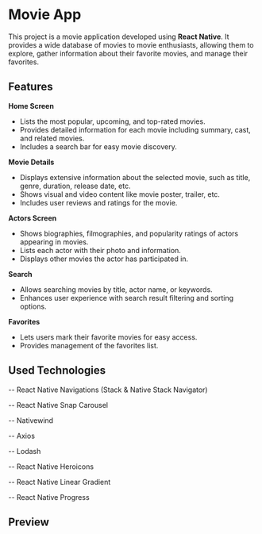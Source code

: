 # Movie App

This project is a movie application developed using **React Native**. It provides a wide database of movies to movie enthusiasts, allowing them to explore, gather information about their favorite movies, and manage their favorites.

## Features

**Home Screen**
* Lists the most popular, upcoming, and top-rated movies.
* Provides detailed information for each movie including summary, cast, and related movies.
* Includes a search bar for easy movie discovery.

**Movie Details**
* Displays extensive information about the selected movie, such as title, genre, duration, release date, etc.
* Shows visual and video content like movie poster, trailer, etc.
* Includes user reviews and ratings for the movie.

**Actors Screen**
* Shows biographies, filmographies, and popularity ratings of actors appearing in movies.
* Lists each actor with their photo and information.
* Displays other movies the actor has participated in.

**Search**
* Allows searching movies by title, actor name, or keywords.
* Enhances user experience with search result filtering and sorting options.

**Favorites**
* Lets users mark their favorite movies for easy access.
* Provides management of the favorites list.

## Used Technologies

-- React Native Navigations (Stack & Native Stack Navigator)

-- React Native Snap Carousel

-- Nativewind

-- Axios

-- Lodash

-- React Native Heroicons

-- React Native Linear Gradient

-- React Native Progress

## Preview











